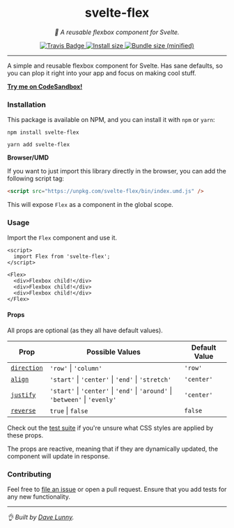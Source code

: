 <div align="center" margin="0 auto 20px">
  <h1>svelte-flex</h1>
  <p style="font-style: italic;">💪 A reusable flexbox component for Svelte.</p>
  <div>
    <a href='https://travis-ci.com/github/himynameisdave/svelte-flex'>
        <img src="https://travis-ci.com/himynameisdave/svelte-flex.svg?branch=master" alt="Travis Badge" />
    </a>
    <a href="https://packagephobia.now.sh/result?p=svelte-flex">
        <img src="https://packagephobia.now.sh/badge?p=svelte-flex" alt="Install size" />
    </a>
    <a href="https://bundlephobia.com/result?p=svelte-flex">
        <img src="https://img.shields.io/bundlephobia/min/svelte-flex.svg" alt="Bundle size (minified)" />
    </a>
  </div>
</div>

---

A simple and reusable flexbox component for Svelte. Has sane defaults, so you can plop it right into your app and focus on making cool stuff.

[**Try me on CodeSandbox!**](https://codesandbox.io/s/svelte-flex-5s45y)

### Installation

This package is available on NPM, and you can install it with `npm` or `yarn`:

```
npm install svelte-flex

yarn add svelte-flex
```

**Browser/UMD**

If you want to just import this library directly in the browser, you can add the following script tag:

```html
<script src="https://unpkg.com/svelte-flex/bin/index.umd.js" />
```

This will expose `Flex` as a component in the global scope.

### Usage

Import the `Flex` component and use it.

```svelte
<script>
  import Flex from 'svelte-flex';
</script>

<Flex>
  <div>Flexbox child!</div>
  <div>Flexbox child!</div>
  <div>Flexbox child!</div>
</Flex>
```

#### Props

All props are optional (as they all have default values).

**Prop** | **Possible Values** | **Default Value**
---|---|---
[`direction`](https://developer.mozilla.org/en-US/docs/Web/CSS/flex-direction) | `'row'` \| `'column'` | `'row'`
[`align`](https://developer.mozilla.org/en-US/docs/Web/CSS/align-items) | `'start'` \| `'center'` \| `'end'` \| `'stretch'` | `'center'`
[`justify`](https://developer.mozilla.org/en-US/docs/Web/CSS/justify-content) | `'start'` \| `'center'` \| `'end'` \| `'around'` \| `'between'` \| `'evenly'`  | `'center'`
[`reverse`](https://developer.mozilla.org/en-US/docs/Web/CSS/flex-direction#Result) | `true` \| `false` | `false`

Check out the [test suite](https://github.com/himynameisdave/svelte-flex/blob/026926b4a41234a26607e05a619e2ee9acbf2ebd/src/__tests__/Flex.spec.js#L11) if you're unsure what CSS styles are applied by these props.

The props are reactive, meaning that if they are dynamically updated, the component will update in response.

### Contributing

Feel free to [file an issue](https://github.com/himynameisdave/svelte-flex/issues/new) or open a pull request. Ensure that you add tests for any new functionality.

---

_👌 Built by [Dave Lunny](http://himynameisdave.com)._
